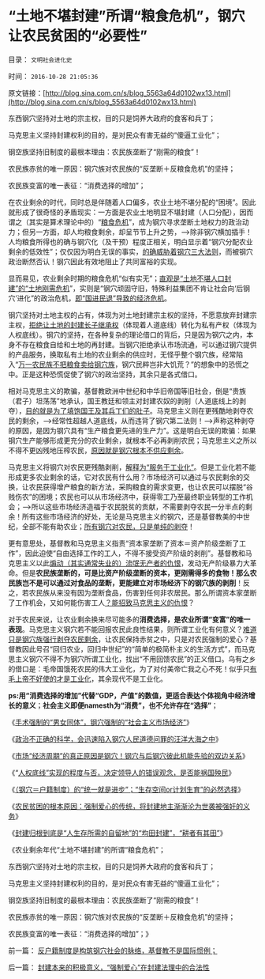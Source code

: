 # “土地不堪封建”所谓“粮食危机”，钢穴让农民贫困的“必要性”

目录： `文明社会进化史` 

时间： `2016-10-28 21:05:36` 

原文链接：[http://blog.sina.com.cn/s/blog_5563a64d0102wx13.html](http://blog.sina.com.cn/s/blog_5563a64d0102wx13.html)

东西钢穴坚持对土地的宗主权，目的只是饲养大政府的食客和兵丁；

马克思主义坚持封建权利的目的，是对民众有害无益的“傻逼工业化”；

钢空族坚持旧制度的最根本理由：农民族垄断了“刚需的粮食”！

农民族赤贫的唯一原因：钢穴族对农民族的“反垄断＋反粮食危机”的坚持；

农民族变富的唯一表征：“消费选择的增加”；

在农业剩余的时代，同时总是伴随着人口偏多，农业土地不堪分配的“困境”。因此就形成了很奇怪的矛盾现实：一方面是农业土地明显不堪封建（人口分配），因而谓之（其实是算术理论中的）“[粮食危机](../../../2009/11/21/中国历史人口和国际市场及国家粮食安全.md)”，成为钢穴寻求垄断土地权力的政治动力；但另一方面，却人均粮食剩余，却呈节节上升之势，——>除非钢穴横加插手！人均粮食所得也的确与钢穴化（及干预）程度正相关，明白显示着“钢穴分配农业剩余的低效性”；仅仅因为明白无误的事实，[的确威胁着钢穴三大法则](../../../2016/8/9/钢穴三大法则典型立场“中左”，杨小凯发现“后发劣势”.md)，而被钢穴政治断然否认！钢穴因此有效地阻止了共同富裕的实现。

显而易见，农业剩余时期的粮食危机“似有实无”；[直观是“土地不堪人口封建”的“土地刚需危机](../../../2014/4/4/提醒中国“经济可能崩溃”的洋人vs国产的公知；.md)”，实则是“钢穴顽固守旧，特殊利益集团不肯让社会向‘后钢穴’进化”的政治危机，[即“国进民退”导致的经济危机](../../../2016/9/20/封建化与去钢穴的十字路口：民粹将在国进民退后，卷土重来；.md)。

钢穴坚持对土地主权的占有，体现为对土地封建宗主权的坚持，不愿意放弃封建宗主权，[拒绝让土地的封建长子继承权](../../../2013/12/5/“长子继承权，特许权”的封建及中国农村和南北战争.md)（体现着人道底线）转化为私有产权（体现为人权底线）。钢穴的坚持，在各种复杂的理论借口的背后，只是因为钢穴之内，本身不存在粮食自给和土地的再封建。当钢穴拒绝承认市场流通，可以通过钢穴提供的产品服务，换取私有土地的农业剩余的供应时，无怪乎整个钢穴族，经常陷入“[万一农民族不把粮食卖给钢穴族](http://darthvad.blog.163.com/blog/static/533994702016977381430/)，钢穴民粹岂非大饥荒？”的想象中的恐慌之中。正是这种恐慌促使了钢穴的政治坚持，其余只是各式借口。

相对马克思主义的欺骗，基督教欧洲中世纪和中华旧帝国等旧社会，倒是“贵族（君子）坦荡荡”地承认，国王教廷和领主对封建农奴的剥削（人道底线上的剥夺），[目的就是为了填饱国王及其兵丁们的肚子](../../../2009/8/3/特权负担最大化定律城乡人口比例约束显而易见.md)。马克思主义则在更残酷地剥夺农民的剩余，——>经常性超越人道底线，从而违背了钢穴第二法则！——>声称这种剥夺的原因，是因为钢穴具有“生产粮食更先进的生产力”。这是明白无误的欺骗：如果钢穴生产能够形成更充分的农业剩余，就根本不必再剥削农民；马克思主义之所以不得不更凶残地压榨农民，[原因就是钢穴根本不供应剩余](../../../2016/9/4/重温“特权最大化定理”：钢穴就是已经实现的共产主义.md)。

马克思主义将钢穴对农民更残酷剥削，[解释为“服务于工业化”](../../../2012/1/22/后进国家普遍性的信仰“傻逼工业化”.md)。但是工业化若不能形成更多农业剩余的话，它对农民有什么用？市场经济可以通过与农民剩余的交换，让农民获得增产粮食的新方法，采购粮食的需求变更，也让农民可以摆脱“谷贱伤农”的困境；农民也可以从市场经济中，获得零工乃至最终职业转型的工作机会；——>所以这些市场经济造福于农民脱贫的贡献，不需要剥夺农民一分半点的剩余！所有这些市场经济的好处，无论是马克思主义的钢穴，还是基督教美的中世纪，全部不能有助农业；[所有钢穴对农民，只是单纯的剥夺](../../../2015/11/12/“落后＝农业”“脱贫＝工业化”的旧思维，是现代贫困的成因.md)！

更有意思处，基督教和马克思主义指责“资本家垄断了资本＝资产阶级垄断了工作”，因此迫使“自由选择工作的工人，不得不接受资产阶级的剥削”。基督教和马克思主义以此[煽动（其实通常失业的）流氓无产者的仇恨](../../../2015/11/9/《旧制度和大革命》的流氓无产者的先进性，及农村的稳定性.md)，发动无产阶级暴力大革命。但是**农民族垄断的，可是比资产阶级垄断的资本，更刚需得多的食物！那么农民族岂不是可以通过对食品的垄断，更能建立对市场经济下的钢穴族的剥削**！反之，若农民族从来没有因为垄断食品，伤害到任何非农居民。那么所谓资本家垄断了工作机会，又如何能伤害工人[？能招致马克思主义的仇恨](../../../2009/11/14/市场经济观点下小农的“愚蠢交换”.md)？

对于农民来说，让农业剩余换来尽可能多的**消费选择，是农业所谓“变富”的唯一表现**。马克思主义钢穴若不能回报农民此良性结果，则所谓工业化有何意义？[难道只是钢穴族强行剥夺农民剩余](../../../2016/10/4/“人道底线”的政治含义是“剥夺”，不是“给予”；.md)，让农民保持赤贫之中，只是对农民强制的爱心？基督教因此号召“回归农业，回归中世纪”的“简单的极简朴主义的生活方式”，而马克思主义钢穴不得不为钢穴所谓工业化，找出“不用回馈农民”的正义借口。乌有之乡的借口是：毛帝国饿死农民的伟大工业化，为了对付美帝亡我之心不死！似乎只[有毛上帝不好使的才是工业化](../../../2009/8/5/无人权的农村人口城镇化工业化将是什么后果？.md)，其余现代不是工业化。

**ps:用“消费选择的增加”代替“GDP，产值”的数值，更适合表达个体视角中经济增长的意义**；**社会主义即便namesth为“消费”，也不允许存在“选择”**；

《[手术强制的“男女同体”，钢穴强制的“社会主义市场经济”](../../../2016/10/18/市场经济与计划经济，运作机能严重冲突.md)》

《[政治不正确的科学，会迅速陷入钢穴人民道德问罪的汪洋大海之中](../../../2016/10/19/政治不正确的科学.md)》

《[市场“经济周期”的真正原因是钢穴！钢穴与后钢穴彼此机能先验的双边关系](../../../2016/10/21/自测：当你对社会不满时，下意识往那个方向“出问题”？.md)》

《“[人权底线”实现的程度与否，决定领导人的错误观念，是否能祸国殃民](../../../2016/10/23/钢穴外始终是农业封建时代，“粮食无小事”的“再封建动力”；.md)》

《[（钢穴＝户籍制度）的“统一就是进步”；“生存空间or计划生育”的必然选择](../../../2016/10/24/通过南北战争考察美国体制的合理性和缺陷.md)》

《[农民贫困的根本原因：强制爱心的传统，将封建地主渐渐沦为世袭被强奸的义务](../../../2016/10/25/“爱心社会，爱心时代，强制爱心”vs“自由，自由时代”.md)》

《[封建归根到底是“人生存所需的自留地”的“均田封建”，“耕者有其田”](../../../2016/10/27/封建本来的积极意义，“强制爱心”在封建法理中的合法性.md)》

《农业剩余年代“土地不堪封建”的所谓“粮食危机”；

东西钢穴坚持对土地的宗主权，目的只是饲养大政府的食客和兵丁；

马克思主义坚持封建权利的目的，是对民众有害无益的“傻逼工业化”；

钢空族坚持旧制度的最根本理由：农民族垄断了“刚需的粮食”！

农民族赤贫的唯一原因：钢穴族对农民族的“反垄断＋反粮食危机”的坚持；

农民族变富的唯一表征：“消费选择的增加”；》

前一篇： [反户籍制度是构筑钢穴社会的脉络，基督教不是国际惯例；](../../../2016/11/1/反户籍制度是构筑钢穴社会的脉络，基督教不是国际惯例；.md)

后一篇： [封建本来的积极意义，“强制爱心”在封建法理中的合法性](../../../2016/10/27/封建本来的积极意义，“强制爱心”在封建法理中的合法性.md)

